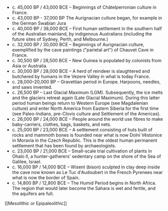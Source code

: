 - c. 45,000 BP / 43,000 BCE – Beginnings of Châtelperronian culture in France.
- c. 43,000 BP - 37,000 BP The Aurignacian culture began, for example in the German Swabian Jura
- c. 40,000 BP / 38,000 BCE – First human settlement in the southern half of the Australian mainland, by indigenous Australians (including the future sites of Sydney, Perth, and Melbourne.)
- c. 32,000 BP / 30,000 BCE – Beginnings of Aurignacian culture, exemplified by the cave paintings ("parietal art") of Chauvet Cave in France.
- c. 30,500 BP / 28,500 BCE – New Guinea is populated by colonists from Asia or Australia.
- c. 30,000 BP / 28,000 BCE – A herd of reindeer is slaughtered and butchered by humans in the Vezere Valley in what is today France.
- c. 28,000–20,000 BP – Gravettian period in Europe. Harpoons, needles, and saws invented.
- c. 26,500 BP – Last Glacial Maximum (LGM). Subsequently, the ice melts and the glaciers retreat again (Late Glacial Maximum). During this latter period human beings return to Western Europe (see Magdalenian culture) and enter North America from Eastern Siberia for the first time (see Paleo-Indians, pre-Clovis culture and Settlement of the Americas).
- c. 26,000 BP / 24,000 BCE – People around the world use fibres to make baby-carriers, clothes, bags, baskets, and nets.
- c. 25,000 BP / 23,000 BCE – A settlement consisting of huts built of rocks and mammoth bones is founded near what is now Dolní Věstonice in Moravia in the Czech Republic. This is the oldest human permanent settlement that has been found by archaeologists.
- c. 23,000 BP / 21,000 BCE – Small-scale trial cultivation of plants in Ohalo II, a hunter-gatherers' sedentary camp on the shore of the Sea of Galilee, Israel.
- c. 16,000 BP / 14,000 BCE – Wisent (bison) sculpted in clay deep inside the cave now known as Le Tuc d'Audoubert in the French Pyrenees near what is now the border of Spain.
- c. 14,800 BP / 12,800 BCE – The Humid Period begins in North Africa. The region that would later become the Sahara is wet and fertile, and the aquifers are full.

[[Mesolithic or Epipaleolithic]]

